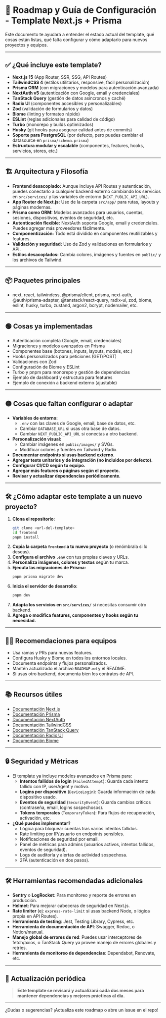 # 🚀 Roadmap y Guía de Configuración - Template Next.js + Prisma

Este documento te ayudará a entender el estado actual del template, qué cosas están listas, qué falta configurar y cómo adaptarlo para nuevos proyectos y equipos.

---

## ✅ ¿Qué incluye este template?

- **Next.js 15** (App Router, SSR, SSG, API Routes)
- **TailwindCSS 4** (estilos utilitarios, responsive, fácil personalización)
- **Prisma ORM** (con migraciones y modelos para autenticación avanzada)
- **NextAuth v5** (autenticación con Google, email y credenciales)
- **TanStack Query** (gestión de datos asíncronos y caché)
- **Radix UI** (componentes accesibles y personalizables)
- **Zod** (validación de formularios y datos)
- **Biome** (linting y formateo rápido)
- **ESLint** (reglas adicionales para calidad de código)
- **Turbo** (monorepo y builds optimizados)
- **Husky** (git hooks para asegurar calidad antes de commits)
- **Soporte para PostgreSQL** (por defecto, pero puedes cambiar el datasource en `prisma/schema.prisma`)
- **Estructura modular y escalable** (componentes, features, hooks, servicios, stores, etc.)

---

## 🏗️ Arquitectura y Filosofía

- **Frontend desacoplado:** Aunque incluye API Routes y autenticación, puedes conectarlo a cualquier backend externo cambiando los servicios en `src/services/` y las variables de entorno (`NEXT_PUBLIC_API_URL`).
- **App Router de Next.js:** Uso de la carpeta `src/app/` para rutas, layouts y páginas modernas.
- **Prisma como ORM:** Modelos avanzados para usuarios, cuentas, sesiones, dispositivos, eventos de seguridad, etc.
- **Autenticación flexible:** NextAuth soporta Google, email y credenciales. Puedes agregar más proveedores fácilmente.
- **Componentización:** Todo está dividido en componentes reutilizables y features.
- **Validación y seguridad:** Uso de Zod y validaciones en formularios y API.
- **Estilos desacoplados:** Cambia colores, imágenes y fuentes en `public/` y los archivos de Tailwind.

---

## 📦 Paquetes principales

- next, react, tailwindcss, @prisma/client, prisma, next-auth, @auth/prisma-adapter, @tanstack/react-query, radix-ui, zod, biome, eslint, husky, turbo, zustand, argon2, bcrypt, nodemailer, etc.

---

## 🟢 Cosas ya implementadas

- Autenticación completa (Google, email, credenciales)
- Migraciones y modelos avanzados en Prisma
- Componentes base (botones, inputs, layouts, modals, etc.)
- Hooks personalizados para peticiones (GET/POST)
- Validaciones con Zod
- Configuración de Biome y ESLint
- Turbo y pnpm para monorepo y gestión de dependencias
- Ejemplo de dashboard y estructura para features
- Ejemplo de conexión a backend externo (ajustable)

---

## 🟡 Cosas que faltan configurar o adaptar

- **Variables de entorno:**
  - `.env` con las claves de Google, email, base de datos, etc.
  - Cambiar `DATABASE_URL` si usas otra base de datos.
  - Cambiar `NEXT_PUBLIC_API_URL` si conectas a otro backend.
- **Personalización visual:**
  - Cambiar imágenes en `public/images/` y SVGs.
  - Modificar colores y fuentes en Tailwind y Radix.
- **Documentar endpoints si usas backend externo.**
- **Agregar tests unitarios y de integración (no incluidos por defecto).**
- **Configurar CI/CD según tu equipo.**
- **Agregar más features o páginas según el proyecto.**
- **Revisar y actualizar dependencias periódicamente.**

---

## 🛠️ ¿Cómo adaptar este template a un nuevo proyecto?

1. **Clona el repositorio:**
   ```bash
   git clone <url-del-template>
   cd frontend
   pnpm install
   ```
2. **Copia la carpeta `frontend` a tu nuevo proyecto** (o renómbrala si lo deseas).
3. **Configura el archivo `.env`** con tus propias claves y URLs.
4. **Personaliza imágenes, colores y textos** según tu marca.
5. **Ejecuta las migraciones de Prisma:**
   ```bash
   pnpm prisma migrate dev
   ```
6. **Inicia el servidor de desarrollo:**
   ```bash
   pnpm dev
   ```
7. **Adapta los servicios en `src/services/`** si necesitas consumir otro backend.
8. **Agrega o modifica features, componentes y hooks según tu necesidad.**

---

## 🧑‍💻 Recomendaciones para equipos

- Usa ramas y PRs para nuevas features.
- Configura Husky y Biome en todos los entornos locales.
- Documenta endpoints y flujos personalizados.
- Mantén actualizado el archivo `ROADMAP.md` y el README.
- Si usas otro backend, documenta bien los contratos de API.

---

## 📚 Recursos útiles

- [Documentación Next.js](https://nextjs.org/docs)
- [Documentación Prisma](https://www.prisma.io/docs)
- [Documentación NextAuth](https://authjs.dev/)
- [Documentación TailwindCSS](https://tailwindcss.com/docs)
- [Documentación TanStack Query](https://tanstack.com/query/latest/docs)
- [Documentación Radix UI](https://www.radix-ui.com/docs/primitives/overview/introduction)
- [Documentación Biome](https://biomejs.dev/docs/)

---

## 🔒 Seguridad y Métricas

- El template ya incluye modelos avanzados en Prisma para:
  - **Intentos fallidos de login** (`FailedAttempt`): Guarda cada intento fallido con IP, userAgent y motivo.
  - **Logins por dispositivo** (`DeviceLogin`): Guarda información de cada dispositivo usado.
  - **Eventos de seguridad** (`SecurityEvent`): Guarda cambios críticos (contraseña, email, logins sospechosos).
  - **Tokens temporales** (`TemporaryToken`): Para flujos de recuperación, activación, etc.
- **¿Qué puedes implementar?**
  - Lógica para bloquear cuentas tras varios intentos fallidos.
  - Rate limiting por IP/usuario en endpoints sensibles.
  - Notificaciones de seguridad por email.
  - Panel de métricas para admins (usuarios activos, intentos fallidos, eventos de seguridad).
  - Logs de auditoría y alertas de actividad sospechosa.
  - 2FA (autenticación en dos pasos).

---

## 🛠️ Herramientas recomendadas adicionales

- **Sentry** o **LogRocket**: Para monitoreo y reporte de errores en producción.
- **Helmet**: Para mejorar cabeceras de seguridad en Next.js.
- **Rate limiter** (ej: `express-rate-limit` si usas backend Node, o lógica propia en API Routes).
- **Herramienta de testing**: Jest, Testing Library, Cypress, etc.
- **Herramienta de documentación de API**: Swagger, Redoc, o Notion/manual.
- **Manejo global de errores de red**: Puedes usar interceptores de fetch/axios, o TanStack Query ya provee manejo de errores globales y retries.
- **Herramienta de monitoreo de dependencias**: Dependabot, Renovate, etc.

---

## 🔄 Actualización periódica

> **Este template se revisará y actualizará cada dos meses para mantener dependencias y mejores prácticas al día.**

---

¿Dudas o sugerencias? ¡Actualiza este roadmap o abre un issue en el repo! 
